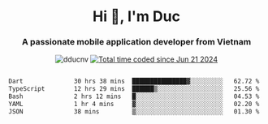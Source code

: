 <h1 align="center">
  Hi 👋, I'm  Duc</h1>
<h3 align="center">A passionate mobile application developer from Vietnam</h3>  
  
<p align="center"> <img src="https://komarev.com/ghpvc/?username=dducnv&label=Profile%20views&color=0e75b6&style=flat" alt="dducnv" /> 
<a href="https://wakatime.com/@4d2a2cd9-1bcb-4dd1-84a4-dce128a35137"><img src="https://wakatime.com/badge/user/4d2a2cd9-1bcb-4dd1-84a4-dce128a35137.svg" alt="Total time coded since Jun 21 2024" /></a>
</p>  

<div style="width: 100vw; overflow-x: auto; flex:center">
  <!--START_SECTION:waka-->

```txt
Dart              30 hrs 38 mins  ███████████████▓░░░░░░░░░   62.72 %
TypeScript        12 hrs 29 mins  ██████▒░░░░░░░░░░░░░░░░░░   25.56 %
Bash              2 hrs 12 mins   █░░░░░░░░░░░░░░░░░░░░░░░░   04.53 %
YAML              1 hr 4 mins     ▓░░░░░░░░░░░░░░░░░░░░░░░░   02.20 %
JSON              38 mins         ▒░░░░░░░░░░░░░░░░░░░░░░░░   01.30 %
```

<!--END_SECTION:waka-->
</div>




  
